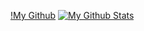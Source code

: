 [!My Github](https://camo.githubusercontent.com/d1396fb7e5016e523ebd3ad794b40515ac1968ace424d95deb88d87c8eae7979/68747470733a2f2f6d6574726963732e6c65636f712e696f2f4f7266313f74656d706c6174653d636c617373696326666f6c6c6f7775703d312669736f63616c656e6461723d31266c616e6775616765733d312669736f63616c656e6461722e6475726174696f6e3d68616c662d7965617226636f6e6669672e74696d657a6f6e653d416d65726963612532464c6f735f416e67656c6573)
[![My Github Stats](https://github-readme-stats.vercel.app/api?username=hyperskys&count_private=true&show_icons=true&theme=dark)](https://hyperskys.net/)
